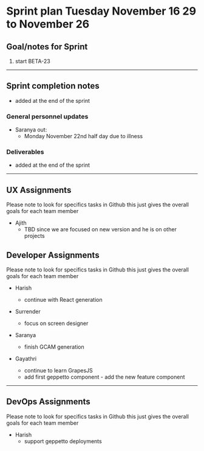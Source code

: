 # Sprint plan Tuesday November 16 29 to November 26

## Goal/notes for Sprint

1. start BETA-23

---

## Sprint completion notes

- added at the end of the sprint

### General personnel updates

- Saranya out:
  - Monday November 22nd half day due to illness

### Deliverables

- added at the end of the sprint

---

## UX Assignments

Please note to look for specifics tasks in Github this just gives the overall goals for each team member

- Ajith
  - TBD since we are focused on new version and he is on other projects

## Developer Assignments

Please note to look for specifics tasks in Github this just gives the overall goals for each team member

- Harish
  - continue with React generation

- Surrender
  - focus on screen designer
  
- Saranya
  - finish GCAM generation

- Gayathri
  - continue to learn GrapesJS
  - add first geppetto component - add the new feature component

---

## DevOps Assignments

Please note to look for specifics tasks in Github this just gives the overall goals for each team member

- Harish
  - support geppetto deployments
